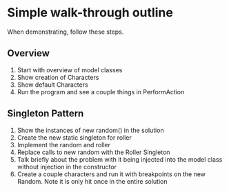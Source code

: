 # Simple walk-through outline

When demonstrating, follow these steps. 

## Overview  

1) Start with overview of model classes
2) Show creation of Characters
3) Show default Characters
4) Run the program and see a couple things in PerformAction

## Singleton Pattern

1) Show the instances of new random() in the solution
2) Create the new static singleton for roller
3) Implement the random and roller
4) Replace calls to new random with the Roller Singleton
5) Talk briefly about the problem with it being injected into the model class without injection in the constructor
6) Create a couple characters and run it with breakpoints on the new  Random.  Note it is only hit once in the entire solution


